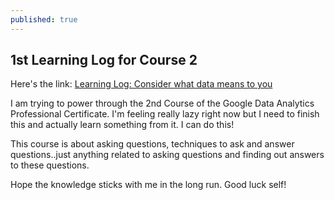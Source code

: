 ```yaml
---
published: true
---
```

## 1st Learning Log for Course 2

Here's the link: [Learning Log: Consider what data means to you](https://docs.google.com/document/d/1aME-I7Y-MFauq-RHbM0shNroKp63dL-N2WM_zFnp8T8/edit?usp=sharing&resourcekey=0-LtFokZOv3nC_h4tfm-DFEw)

I am trying to power through the 2nd Course of the Google Data Analytics Professional Certificate. I'm feeling really lazy right now but I need to finish this and actually learn something from it. I can do this!

This course is about asking questions, techniques to ask and answer questions..just anything related to asking questions and finding out answers to these questions.

Hope the knowledge sticks with me in the long run. Good luck self!
